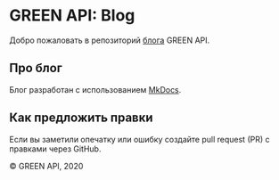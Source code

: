 # GREEN API: Blog

Добро пожаловать в репозиторий [блога](https://green-api.com/blog) GREEN API.

## Про блог

Блог разработан с использованием [MkDocs](https://github.com/mkdocs/mkdocs/).

## Как предложить правки

Если вы заметили опечатку или ошибку создайте pull request (PR) с правками через GitHub.

© GREEN API, 2020